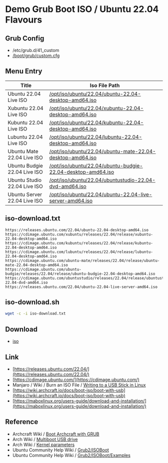 

# Demo Grub Boot ISO / Ubuntu 22.04 Flavours


## Grub Config

* /etc/grub.d/41_custom
* [/boot/grub/custom.cfg](custom.cfg)


## Menu Entry

| Title | Iso File Path |
| --- | --- |
| Ubuntu 22.04 Live ISO | [/opt/iso/ubuntu/22.04/ubuntu-22.04-desktop-amd64.iso](https://releases.ubuntu.com/22.04/ubuntu-22.04-desktop-amd64.iso) |
| Xubuntu 22.04 Live ISO | [/opt/iso/ubuntu/22.04/xubuntu-22.04-desktop-amd64.iso](https://cdimage.ubuntu.com/xubuntu/releases/22.04/release/xubuntu-22.04-desktop-amd64.iso) |
| Kubuntu 22.04 Live ISO | [/opt/iso/ubuntu/22.04/kubuntu-22.04-desktop-amd64.iso](https://cdimage.ubuntu.com/kubuntu/releases/22.04/release/kubuntu-22.04-desktop-amd64.iso) |
| Lubuntu 22.04 Live ISO | [/opt/iso/ubuntu/22.04/lubuntu-22.04-desktop-amd64.iso](https://cdimage.ubuntu.com/lubuntu/releases/22.04/release/lubuntu-22.04-desktop-amd64.iso) |
| Ubuntu Mate 22.04 Live ISO | [/opt/iso/ubuntu/22.04/ubuntu-mate-22.04-desktop-amd64.iso](https://cdimage.ubuntu.com/ubuntu-mate/releases/22.04/release/ubuntu-mate-22.04-desktop-amd64.iso) |
| Ubuntu Budgie 22.04 Live ISO | [/opt/iso/ubuntu/22.04/ubuntu-budgie-22.04-desktop-amd64.iso](https://cdimage.ubuntu.com/ubuntu-budgie/releases/22.04/release/ubuntu-budgie-22.04-desktop-amd64.iso) |
| Ubuntu Studio 22.04 Live ISO | [/opt/iso/ubuntu/22.04/ubuntustudio-22.04-dvd-amd64.iso](https://cdimage.ubuntu.com/ubuntustudio/releases/22.04/release/ubuntustudio-22.04-dvd-amd64.iso) |
| Ubuntu Server 22.04 Live ISO | [/opt/iso/ubuntu/22.04/ubuntu-22.04-live-server-amd64.iso](https://releases.ubuntu.com/22.04/ubuntu-22.04-live-server-amd64.iso) |


## iso-download.txt

```
https://releases.ubuntu.com/22.04/ubuntu-22.04-desktop-amd64.iso
https://cdimage.ubuntu.com/xubuntu/releases/22.04/release/xubuntu-22.04-desktop-amd64.iso
https://cdimage.ubuntu.com/kubuntu/releases/22.04/release/kubuntu-22.04-desktop-amd64.iso
https://cdimage.ubuntu.com/lubuntu/releases/22.04/release/lubuntu-22.04-desktop-amd64.iso
https://cdimage.ubuntu.com/ubuntu-mate/releases/22.04/release/ubuntu-mate-22.04-desktop-amd64.iso
https://cdimage.ubuntu.com/ubuntu-budgie/releases/22.04/release/ubuntu-budgie-22.04-desktop-amd64.iso
https://cdimage.ubuntu.com/ubuntustudio/releases/22.04/release/ubuntustudio-22.04-dvd-amd64.iso
https://releases.ubuntu.com/22.04/ubuntu-22.04-live-server-amd64.iso
```

## iso-download.sh


``` sh
wget -c -i iso-download.txt
```


## Download

* [iso](iso)


## Link

* [https://releases.ubuntu.com/22.04/](https://releases.ubuntu.com/22.04/)
* [https://cdimage.ubuntu.com/](https://cdimage.ubuntu.com/)
* Manjaro / Wiki / Burn an ISO File / [Writing to a USB Stick in Linux](https://wiki.manjaro.org/index.php/Burn_an_ISO_File#Writing_to_a_USB_Stick_in_Linux)
* [https://wiki.archcraft.io/docs/boot-iso/boot-with-usb](https://wiki.archcraft.io/docs/boot-iso/boot-with-usb)
* [https://maboxlinux.org/users-guide/download-and-installation/](https://maboxlinux.org/users-guide/download-and-installation/)


## Reference

* Archcraft Wiki / [Boot Archcraft with GRUB](https://wiki.archcraft.io/docs/boot-iso/boot-with-grub)
* Arch Wiki / [Multiboot USB drive](https://wiki.archlinux.org/title/Multiboot_USB_drive#Configuring_GRUB)
* Arch Wiki / [Kernel parameters](https://wiki.archlinux.org/title/Kernel_parameters#GRUB)
* Ubuntu Community Help Wiki / [Grub2/ISOBoot](https://help.ubuntu.com/community/Grub2/ISOBoot)
* Ubuntu Community Help Wiki / [Grub2/ISOBoot/Examples](https://help.ubuntu.com/community/Grub2/ISOBoot/Examples)
